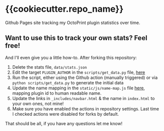 # {{cookiecutter.repo_name}}
Github Pages site tracking my OctoPrint plugin statistics over time.

## Want to use this to track your own stats? Feel free!
And I'll even give you a little how-to. After forking this repository:

1. Delete the stats file, `data/stats.json`
2. Edit the target `PLUGIN_AUTHOR` in the `scripts/get_data.py` file, [here](https://github.com/{{cookiecutter.github_username}}/{{cookiecutter.repo_name}}/blob/main/scripts/get_data.py#L14)
3. Run the script, either using the Github action (manually triggered) or via `python scripts/get_data.py` to generate the initial data
4. Update the name mapping in the `static/js/name-map.js` file [here](https://github.com/{{cookiecutter.github_username}}/{{cookiecutter.repo_name}}/blob/main/static/js/name_map.js), 
mapping plugin id to human readable name.
5. Update the links in `_includes/navbar.html` & the name in `index.html` to your own ones, not mine!
6. Make sure you have enabled the actions in repository settings. Last time I checked actions were disabled for forks by default.

That should be all, if you have any questions let me know!
